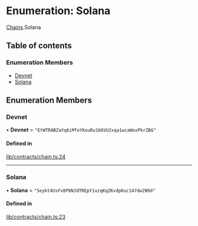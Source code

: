 # Enumeration: Solana

[Chains](../modules/Chains.md).Solana

## Table of contents

### Enumeration Members

- [Devnet](Chains.Solana.md#devnet)
- [Solana](Chains.Solana.md#solana)

## Enumeration Members

### Devnet

• **Devnet** = ``"EtWTRABZaYq6iMfeYKouRu166VU2xqa1wcaWoxPkrZBG"``

#### Defined in

[lib/contracts/chain.ts:24](https://github.com/jose-blockchain/tbtc-v2/blob/main/typescript/src/lib/contracts/chain.ts#L24)

___

### Solana

• **Solana** = ``"5eykt4UsFv8P8NJdTREpY1vzqKqZKvdpKuc147dw2N9d"``

#### Defined in

[lib/contracts/chain.ts:23](https://github.com/jose-blockchain/tbtc-v2/blob/main/typescript/src/lib/contracts/chain.ts#L23)
